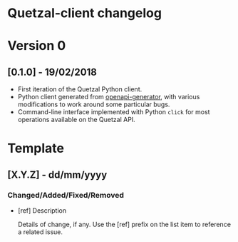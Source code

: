 # Quetzal-client changelog

# Version 0

## [0.1.0] - 19/02/2018

- First iteration of the Quetzal Python client.
- Python client generated from 
  [openapi-generator](https://github.com/OpenAPITools/openapi-generator), 
  with various modifications to work around some particular bugs.
- Command-line interface implemented with Python `click` for most operations
  available on the Quetzal API.


# Template

## [X.Y.Z] - dd/mm/yyyy

### Changed/Added/Fixed/Removed

- [ref] Description
  
  Details of change, if any. 
  Use the [ref] prefix on the list item to reference a related issue.
